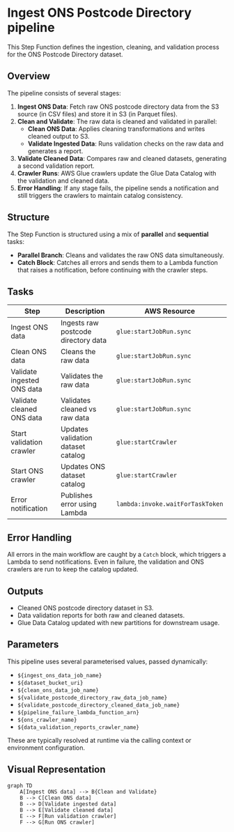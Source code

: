# Ingest ONS Postcode Directory pipeline

This Step Function defines the ingestion, cleaning, and validation process for the ONS Postcode Directory dataset.

## Overview

The pipeline consists of several stages:

1. **Ingest ONS Data**: Fetch raw ONS postcode directory data from the S3 source (in CSV files) and store it in S3 (in Parquet files).
2. **Clean and Validate**: The raw data is cleaned and validated in parallel:
    - **Clean ONS Data**: Applies cleaning transformations and writes cleaned output to S3.
    - **Validate Ingested Data**: Runs validation checks on the raw data and generates a report.
3. **Validate Cleaned Data**: Compares raw and cleaned datasets, generating a second validation report.
4. **Crawler Runs**: AWS Glue crawlers update the Glue Data Catalog with the validation and cleaned data.
5. **Error Handling**: If any stage fails, the pipeline sends a notification and still triggers the crawlers to maintain catalog consistency.

## Structure

The Step Function is structured using a mix of **parallel** and **sequential** tasks:

- **Parallel Branch**: Cleans and validates the raw ONS data simultaneously.
- **Catch Block**: Catches all errors and sends them to a Lambda function that raises a notification, before continuing with the crawler steps.

## Tasks

| Step | Description | AWS Resource |
|------|-------------|--------------|
| Ingest ONS data | Ingests raw postcode directory data | `glue:startJobRun.sync` |
| Clean ONS data | Cleans the raw data | `glue:startJobRun.sync` |
| Validate ingested ONS data | Validates the raw data | `glue:startJobRun.sync` |
| Validate cleaned ONS data | Validates cleaned vs raw data | `glue:startJobRun.sync` |
| Start validation crawler | Updates validation dataset catalog | `glue:startCrawler` |
| Start ONS crawler | Updates ONS dataset catalog | `glue:startCrawler` |
| Error notification | Publishes error using Lambda | `lambda:invoke.waitForTaskToken` |

## Error Handling

All errors in the main workflow are caught by a `Catch` block, which triggers a Lambda to send notifications. Even in failure, the validation and ONS crawlers are run to keep the catalog updated.

## Outputs

- Cleaned ONS postcode directory dataset in S3.
- Data validation reports for both raw and cleaned datasets.
- Glue Data Catalog updated with new partitions for downstream usage.

## Parameters

This pipeline uses several parameterised values, passed dynamically:

- `${ingest_ons_data_job_name}`
- `${dataset_bucket_uri}`
- `${clean_ons_data_job_name}`
- `${validate_postcode_directory_raw_data_job_name}`
- `${validate_postcode_directory_cleaned_data_job_name}`
- `${pipeline_failure_lambda_function_arn}`
- `${ons_crawler_name}`
- `${data_validation_reports_crawler_name}`

These are typically resolved at runtime via the calling context or environment configuration.

## Visual Representation

```{mermaid}
graph TD
    A[Ingest ONS data] --> B{Clean and Validate}
    B --> C[Clean ONS data]
    B --> D[Validate ingested data]
    B --> E[Validate cleaned data]
    E --> F[Run validation crawler]
    F --> G[Run ONS crawler]
